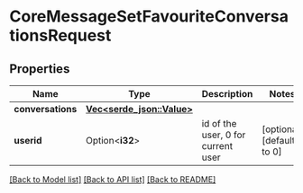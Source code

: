 # CoreMessageSetFavouriteConversationsRequest

## Properties

Name | Type | Description | Notes
------------ | ------------- | ------------- | -------------
**conversations** | [**Vec<serde_json::Value>**](serde_json::Value.md) |  | 
**userid** | Option<**i32**> | id of the user, 0 for current user | [optional][default to 0]

[[Back to Model list]](../README.md#documentation-for-models) [[Back to API list]](../README.md#documentation-for-api-endpoints) [[Back to README]](../README.md)


